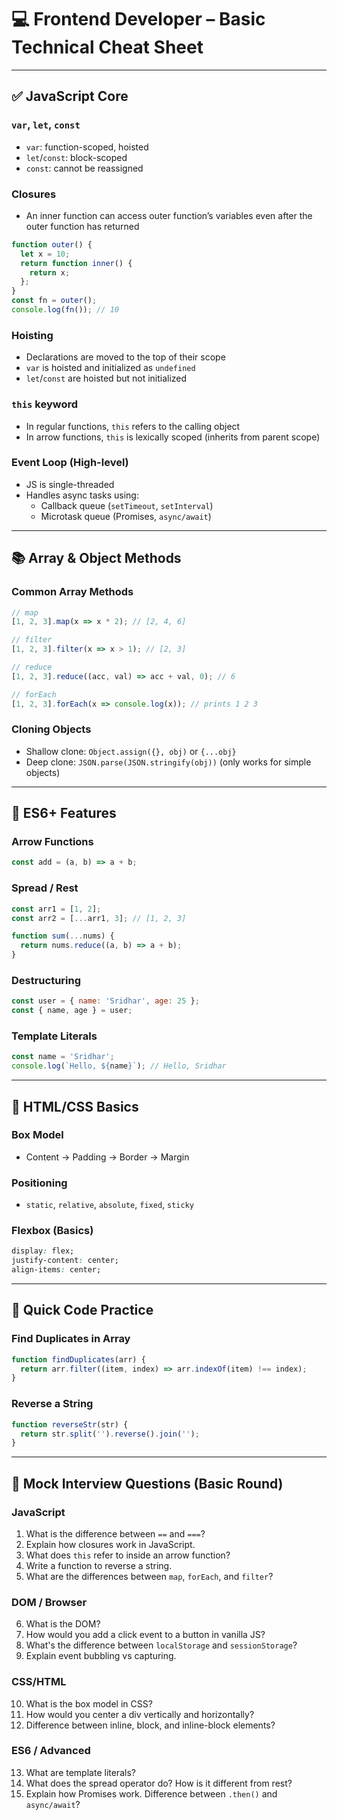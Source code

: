 
# 💻 Frontend Developer – Basic Technical Cheat Sheet

---

## ✅ JavaScript Core

### `var`, `let`, `const`
- `var`: function-scoped, hoisted
- `let`/`const`: block-scoped
- `const`: cannot be reassigned

### Closures
- An inner function can access outer function’s variables even after the outer function has returned

```js
function outer() {
  let x = 10;
  return function inner() {
    return x;
  };
}
const fn = outer();
console.log(fn()); // 10
```

### Hoisting
- Declarations are moved to the top of their scope
- `var` is hoisted and initialized as `undefined`
- `let`/`const` are hoisted but not initialized

### `this` keyword
- In regular functions, `this` refers to the calling object
- In arrow functions, `this` is lexically scoped (inherits from parent scope)

### Event Loop (High-level)
- JS is single-threaded
- Handles async tasks using:
  - Callback queue (`setTimeout`, `setInterval`)
  - Microtask queue (Promises, `async/await`)

---

## 📚 Array & Object Methods

### Common Array Methods
```js
// map
[1, 2, 3].map(x => x * 2); // [2, 4, 6]

// filter
[1, 2, 3].filter(x => x > 1); // [2, 3]

// reduce
[1, 2, 3].reduce((acc, val) => acc + val, 0); // 6

// forEach
[1, 2, 3].forEach(x => console.log(x)); // prints 1 2 3
```

### Cloning Objects
- Shallow clone: `Object.assign({}, obj)` or `{...obj}`
- Deep clone: `JSON.parse(JSON.stringify(obj))` (only works for simple objects)

---

## 💎 ES6+ Features

### Arrow Functions
```js
const add = (a, b) => a + b;
```

### Spread / Rest
```js
const arr1 = [1, 2];
const arr2 = [...arr1, 3]; // [1, 2, 3]

function sum(...nums) {
  return nums.reduce((a, b) => a + b);
}
```

### Destructuring
```js
const user = { name: 'Sridhar', age: 25 };
const { name, age } = user;
```

### Template Literals
```js
const name = 'Sridhar';
console.log(`Hello, ${name}`); // Hello, Sridhar
```

---

## 🎨 HTML/CSS Basics

### Box Model
- Content → Padding → Border → Margin

### Positioning
- `static`, `relative`, `absolute`, `fixed`, `sticky`

### Flexbox (Basics)
```css
display: flex;
justify-content: center;
align-items: center;
```

---

## 🧠 Quick Code Practice

### Find Duplicates in Array
```js
function findDuplicates(arr) {
  return arr.filter((item, index) => arr.indexOf(item) !== index);
}
```

### Reverse a String
```js
function reverseStr(str) {
  return str.split('').reverse().join('');
}
```

---

## 🎯 Mock Interview Questions (Basic Round)

### JavaScript
1. What is the difference between `==` and `===`?
2. Explain how closures work in JavaScript.
3. What does `this` refer to inside an arrow function?
4. Write a function to reverse a string.
5. What are the differences between `map`, `forEach`, and `filter`?

### DOM / Browser
6. What is the DOM?
7. How would you add a click event to a button in vanilla JS?
8. What's the difference between `localStorage` and `sessionStorage`?
9. Explain event bubbling vs capturing.

### CSS/HTML
10. What is the box model in CSS?
11. How would you center a div vertically and horizontally?
12. Difference between inline, block, and inline-block elements?

### ES6 / Advanced
13. What are template literals?
14. What does the spread operator do? How is it different from rest?
15. Explain how Promises work. Difference between `.then()` and `async/await`?
